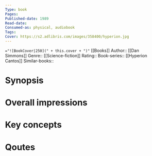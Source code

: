 ```yaml
---
Type: book
Pages: 
Published-date: 1989
Read-date:
Consumed-as: physical, audiobook
Tags: 
Cover: https://s2.adlibris.com/images/358400/hyperion.jpg
---
```

`="![BookCover|250](" + this.cover + ")"`
[[Books]]
Author:: [[Dan Simmons]]
Genre:: [[Science-fiction]]
Rating::
Book-series:: [[Hyperion Cantos]]
Similar-books:: 

# Synopsis

# Overall impressions

# Key concepts


# Qoutes


